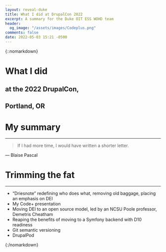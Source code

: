 ```yaml
---
layout: reveal-duke
title: What I did at DrupalCon 2022
excerpt: A summary for the Duke OIT ESS WOHD team
header:
  og_image: "/assets/images/Codeplus.png"
comments: false
date: 2022-05-03 15:21 -0500
---
```

{::nomarkdown}

# What I did

## at the 2022 DrupalCon,
## Portland, OR



# My summary 

---

> If I had more time, I would have written a shorter letter.

— Blaise Pascal



# Trimming the fat

---

* “Driesnote” redefining who does what, removing old baggage, placing an emphasis on DEI
* My Code+ presentation <!-- .element: class="fragment" -->
* Moving DEI to an open source model, led by an NCSU Poole professor,  Demetris Cheatham  <!-- .element: class="fragment" -->
* Reaping the benefits of moving to a Symfony backend with D10 readiness <!-- .element: class="fragment" -->
* Git semantic versioning <!-- .element: class="fragment" -->
* DrupalPod <!-- .element: class="fragment" -->



{:/nomarkdown}
